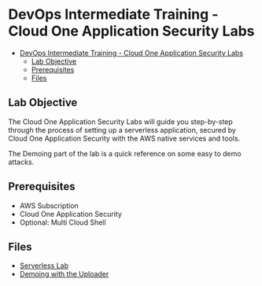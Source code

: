 # DevOps Intermediate Training - Cloud One Application Security Labs

- [DevOps Intermediate Training - Cloud One Application Security Labs](#devops-intermediate-training---cloud-one-application-security-labs)
  - [Lab Objective](#lab-objective)
  - [Prerequisites](#prerequisites)
  - [Files](#files)

## Lab Objective

The Cloud One Application Security Labs will guide you step-by-step through the process of setting up a serverless application, secured by Cloud One Application Security with the AWS native services and tools.

The Demoing part of the lab is a quick reference on some easy to demo attacks.

## Prerequisites

- AWS Subscription
- Cloud One Application Security
- Optional: Multi Cloud Shell

## Files

- [Serverless Lab](./serverless.md)
- [Demoing with the Uploader](./demoing.md)